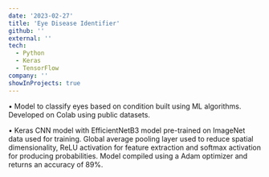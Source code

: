 ```yaml
---
date: '2023-02-27'
title: 'Eye Disease Identifier'
github: ''
external: ''
tech:
  - Python
  - Keras
  - TensorFlow
company: ''
showInProjects: true
---
```


• Model to classify eyes based on condition built using ML algorithms. Developed on Colab using public datasets.

• Keras CNN model with EfficientNetB3 model pre-trained on ImageNet data used for training. Global average
pooling layer used to reduce spatial dimensionality, ReLU activation for feature extraction and softmax activation
for producing probabilities. Model compiled using a Adam optimizer and returns an accuracy of 89%.
